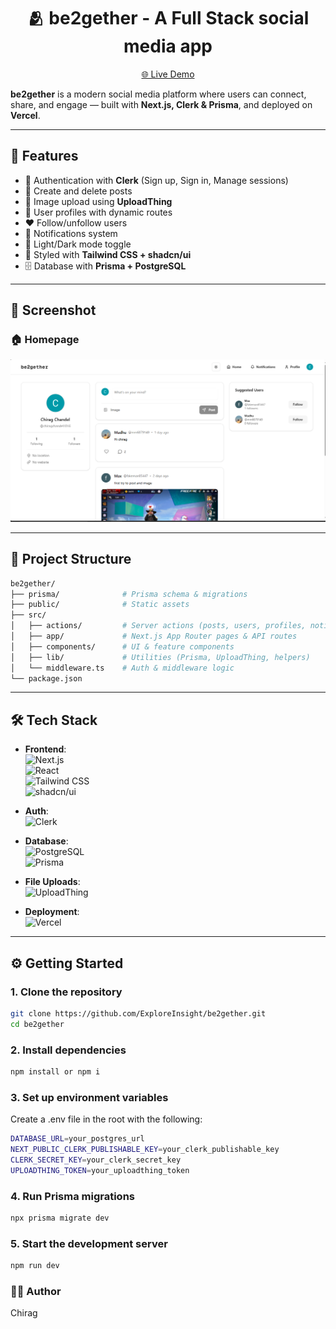 <h1 align='center'>🫂 be2gether - A Full Stack social media app</h1>

<p align="center">
  <a href="https://be2gether-f4mx.vercel.app/" target="_blank">🌐 Live Demo</a>
</p>

**be2gether** is a modern social media platform where users can connect, share, and engage — built with **Next.js, Clerk & Prisma**, and deployed on **Vercel**.

 ---
 
## 🚀 Features
- 🔐 Authentication with **Clerk** (Sign up, Sign in, Manage sessions)
- 📝 Create and delete posts
- 📸 Image upload using **UploadThing**
- 👤 User profiles with dynamic routes
- ❤️ Follow/unfollow users
- 🔔 Notifications system
- 🌙 Light/Dark mode toggle
- 🎨 Styled with **Tailwind CSS + shadcn/ui**
- 🗄️ Database with **Prisma + PostgreSQL**

---

## 📸 Screenshot

### 🏠 Homepage
![Homepage](./public/be2gether.png)

---

## 📂 Project Structure

```bash
be2gether/
├── prisma/              # Prisma schema & migrations
├── public/              # Static assets
├── src/
│   ├── actions/         # Server actions (posts, users, profiles, notifications)
│   ├── app/             # Next.js App Router pages & API routes
│   ├── components/      # UI & feature components
│   ├── lib/             # Utilities (Prisma, UploadThing, helpers)
│   └── middleware.ts    # Auth & middleware logic
└── package.json
```

---

## 🛠️ Tech Stack

- **Frontend**:  
  ![Next.js](https://img.shields.io/badge/Next.js-000000?style=for-the-badge&logo=nextdotjs&logoColor=white)  
  ![React](https://img.shields.io/badge/React-20232A?style=for-the-badge&logo=react&logoColor=61DAFB)  
  ![Tailwind CSS](https://img.shields.io/badge/Tailwind_CSS-38B2AC?style=for-the-badge&logo=tailwind-css&logoColor=white)  
  ![shadcn/ui](https://img.shields.io/badge/shadcn%2Fui-000000?style=for-the-badge&logo=radix-ui&logoColor=white)

- **Auth**:  
  ![Clerk](https://img.shields.io/badge/Clerk-3C366B?style=for-the-badge&logo=clerk&logoColor=white)

- **Database**:  
  ![PostgreSQL](https://img.shields.io/badge/PostgreSQL-316192?style=for-the-badge&logo=postgresql&logoColor=white)  
  ![Prisma](https://img.shields.io/badge/Prisma-2D3748?style=for-the-badge&logo=prisma&logoColor=white)

- **File Uploads**:  
  ![UploadThing](https://img.shields.io/badge/UploadThing-FF6B6B?style=for-the-badge&logo=upload&logoColor=white)

- **Deployment**:  
  ![Vercel](https://img.shields.io/badge/Vercel-000000?style=for-the-badge&logo=vercel&logoColor=white)

---

## ⚙️ Getting Started

### 1. Clone the repository
```bash
git clone https://github.com/ExploreInsight/be2gether.git
cd be2gether
```

### 2. Install dependencies
```bash
npm install or npm i
```
### 3. Set up environment variables
Create a .env file in the root with the following:

```bash
DATABASE_URL=your_postgres_url
NEXT_PUBLIC_CLERK_PUBLISHABLE_KEY=your_clerk_publishable_key
CLERK_SECRET_KEY=your_clerk_secret_key
UPLOADTHING_TOKEN=your_uploadthing_token

```
### 4. Run Prisma migrations
```bash
npx prisma migrate dev
```

### 5. Start the development server
```bash
npm run dev
```

### 👨‍💻 Author
Chirag
